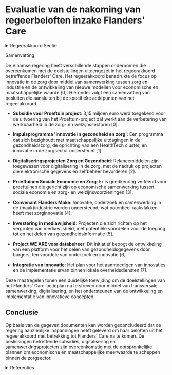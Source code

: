 # Evaluatie van de nakoming van regeerbeloften inzake Flanders' Care

<details>
        <summary>Regeerakkoord Sectie </summary>
        <p>1.2.5 Werf 5: Flanders’ Care We bundelen de budgettaire inbreng van de beleidsdomeinen Economie, Wetenschap en Innovatie, en Welzijn, Volksgezondheid en Gezin voor innovatie in de zorg om een actieplan Flanders’ Care uit te voeren. Via transversale samenwerking tussen zorg en industrie en ingebed in een duurzame toekomststrategie, faciliteert Flanders’ Care 4.0 de ontwikkeling van samenwerkings- en business modellen waarbij de finaliteit van de innovatie-inspanningen ligt in het creëren van economische en maatschappelijke meerwaarde en de internationale vermark-ting ervan. Hiertoe evalueren we de werking en doelstellingen van Flanders’ Care, en leggen meer nadruk op de opportu niteiten in de verbetering van de zorg. We focussen daarbij prioritair op nieuwe samenwerkingsmodellen tussen zorg en industrie, een veilige en accurate elektroni-sche gegevensdeling, de toepassing van big data, artificiële intelligentie, innovatieve behandelingen, nieuwe zorgorganisatie en ethische uitdagingen van zorginnovatie. We zorgen voor een gemakkelijke toegang voor onze ondernemingen om innovatieve zorgconcepten daadwerkelijk te demonstreren in real life omgevingen. We maken hierbij o.a. gebruik van het Programma Innovatieve Overheidsopdrachten en Sociale Impact Obligaties en we voorzien daarbij regelluwe zones om innovaties uit te testen. Proef-projecten die de overheid lanceert, worden na afloop bij positieve evaluatie in het reguliere financieringskader opgenomen en bij nega-tieve evaluatie stopgezet. </p>
        </details> 

Samenvatting

De Vlaamse regering heeft verschillende stappen ondernomen die overeenkomen met de doelstellingen uiteengezet in het regeerakkoord betreffende Flanders' Care. Het regeerakkoord benadrukte de focus op innovatie in de zorg door middel van samenwerking tussen zorg en industrie en de ontwikkeling van nieuwe modellen voor economische en maatschappelijke waarde \[0\]. Hieronder volgt een samenvatting van besluiten die aansluiten bij de specifieke actiepunten van het regeerakkoord.

- **Subsidie voor Proeftuin project**: 3,15 miljoen euro werd toegekend voor de uitvoering van het Proeftuin-project dat werkt aan de verbetering van werkbaarheid in de zorg- en welzijnssectoren \[0\].
  
- **Impulsprogramma 'Innovatie in gezondheid en zorg'**: Een programma dat zich bezighoudt met maatschappelijke uitdagingen in de gezondheidszorg, de oprichting van een HealthTech cluster, en innovatie in de zorgsector ondersteunt \[1\].
  
- **Digitaliseringsprojecten Zorg en Gezondheid**: Relancemiddelen zijn toegewezen voor digitalisering in de zorg, met de nadruk op projecten die elektronische gegevens en zelfbeheer bevorderen \[2\].

- **Proeftuinen Sociale Economie en Zorg**: Er is goedkeuring verleend voor proeftuinen die gericht zijn op economische samenwerking tussen sociale economie en zorg- en welzijnsvoorzieningen \[3\].

- **Convenant Flanders Make**: Innovatie, onderzoek en samenwerking in de (maak)industrie worden ondersteund, wat potentieel raakvlakken heeft met zorginnovatie \[4\].

- **Investering in mediawijsheid**: Projecten die zich richten op het vergroten van mediawijsheid, met potentiële voordelen voor de toegang tot en het delen van gezondheidsinformatie \[5\].

- **Project WE ARE voor databeheer**: Dit initiatief beoogt de ontwikkeling van een platform voor het delen van gezondheidsgegevens door burgers, ten voordele van onderzoek en innovatie \[6\].

- **Integratie van innovatie**: Het plan voor het aanmoedigen van innovaties en de implementatie ervan binnen lokale overheidsdiensten \[7\].

Deze maatregelen tonen een duidelijke toewijding om de doelstellingen van het Flanders' Care-actieplan na te streven door middel van transversale samenwerking, digitalisering, en het ondersteunen van de ontwikkeling en implementatie van innovatieve concepten.

## Conclusie

Op basis van de gegeven documenten kan worden geconcludeerd dat de regering aanzienlijke inspanningen heeft geleverd om haar beloften uit het regeerakkoord met betrekking tot Flanders' Care na te komen. De beslissingen betreffende subsidies, digitalisering en samenwerkingsprojecten zijn overeenkomstig met de oorspronkelijke plannen om economische en maatschappelijke meerwaarde te scheppen binnen de zorgsector.

<details>
        <summary> Referenties</summary>
        **[\[0\]](http://themis.vlaanderen.be/id/nieuwsbericht/65814DEAE2E2C9E5814C1D32)** : **(2023-12-22)** 3,15 miljoen euro subsidie voor project ‘Proeftuin - Technologie voor werkbaar werk in zorg- en welzijnssectoren’ Ontwerpbesluit van de Vlaamse Regering tot toekenning van steun aan hoofdaanvrager Fla... 

**[\[1\]](http://themis.vlaanderen.be/id/nieuwsbrief-info/60C9DF1F364ED90008000416)** : **(2021-06-18)** Plan Vlaamse Veerkracht: Impulsprogramma - Innovatie in gezondheid en zorg Visienota ‘‘Vlaanderen sterk in onderzoek en innovatie voor gezondheid en zorg”  De Vlaamse Regering keurt de implementatie v... 

**[\[2\]](http://themis.vlaanderen.be/id/nieuwsbrief-info/636A54CF34B8770AF8FDE1D7)** : **(2022-11-10)** Plan Vlaamse Veerkracht: Digitaliseringsprojecten Zorg en Gezondheid en Vlaamse Sociale Bescherming Digitaliseringsprojecten Zorg en Gezondheid en Vlaamse Sociale Bescherming  In het kader van ​het in... 

**[\[3\]](http://themis.vlaanderen.be/id/nieuwsbericht/63E371262E929B312AB5D0B3)** : **(2023-02-10)** Proeftuinen samenwerking tussen Sociale Economie en Vlaamse en geregionaliseerde zorg- en welzijnsvoorzieningen: oproep   De Vlaamse Regering keurt de oproep 'Proeftuinen van samenwerking tussen Socia... 

**[\[4\]](http://themis.vlaanderen.be/id/nieuwsbericht/657094D8E2E2C9E5814BEDFB)** : **(2023-12-08)** Convenant Flanders Make 2023-2027 A. Ontwerp van convenant Flanders Make voor de periode 2023-2027 B. Drie ontwerpbesluiten van de Vlaamse Regering  Het Strategisch Onderzoekscentrum Flanders Make ste... 

**[\[5\]](http://themis.vlaanderen.be/id/resource/77a19050-4924-11ec-94bb-99a9d1e168fe)** : **(2021-04-02)** Plan Vlaamse Veerkracht: Investeren in mediawijsheid van de Vlaming Investeren in mediawijsheid van de Vlaming  In het kader van het project  ‘Investeren in mediawijsheid  van de Vlaming’ keurt de Vla... 

**[\[6\]](http://themis.vlaanderen.be/id/nieuwsbrief-info/62CD2A9D8E6C4430A88986AE)** : **(2022-07-15)** Project WE ARE voor burgergedreven databeheer voor gezondheid en innovatie Innovatief burgergedreven databeheer voor gezondheid en innovatie, inclusief verschillende use cases - We Are A. Ontwerpbeslu... 

**[\[7\]](http://themis.vlaanderen.be/id/nieuwsbrief-info/60B768D8364ED90008000645)** : **(2021-06-04)** Plan Vlaamse Veerkracht: Uitbouw Slimme Regio Vlaanderen door samenbrengen innovatiecapaciteit ondernemingen en stimuleren implementatie en kennisopbouw bij lokale besturen Uitbouw Slimme Regio Vlaand... 
        </details> 

